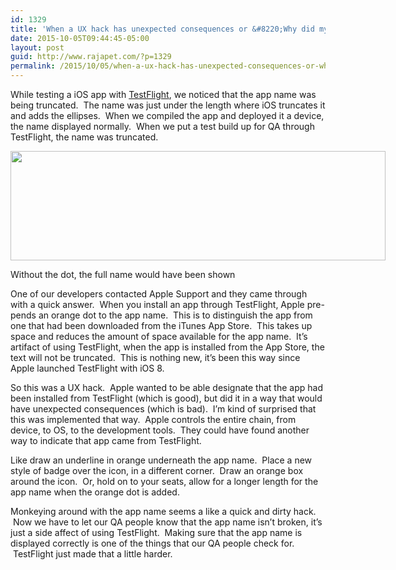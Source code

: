 ```yaml
---
id: 1329
title: 'When a UX hack has unexpected consequences or &#8220;Why did my iOS app name get truncated when I used TestFlight?&#8221;'
date: 2015-10-05T09:44:45-05:00
layout: post
guid: http://www.rajapet.com/?p=1329
permalink: /2015/10/05/when-a-ux-hack-has-unexpected-consequences-or-why-did-my-ios-app-name-get-truncated-when-i-used-testflight/
---
```

While testing a iOS app with [TestFlight](https://developer.apple.com/testflight/), we noticed that the app name was being truncated.  The name was just under the length where iOS truncates it and adds the ellipses.  When we compiled the app and deployed it a device, the name displayed normally.  When we put a test build up for QA through TestFlight, the name was truncated.

<div style="width: 610px" class="wp-caption alignnone">
  <img loading="lazy" class="" src="https://i2.wp.com/www.rajapet.net/Other/2015-Blog/i-nQTV7CS/0/L/orangedot-L.png?resize=600%2C175" alt="" width="600" height="175"  />
  
  <p class="wp-caption-text">
    Without the dot, the full name would have been shown
  </p>
</div>

One of our developers contacted Apple Support and they came through with a quick answer.  When you install an app through TestFlight, Apple pre-pends an orange dot to the app name.  This is to distinguish the app from one that had been downloaded from the iTunes App Store.  This takes up space and reduces the amount of space available for the app name.  It&#8217;s artifact of using TestFlight, when the app is installed from the App Store, the text will not be truncated.  This is nothing new, it&#8217;s been this way since Apple launched TestFlight with iOS 8.

So this was a UX hack.  Apple wanted to be able designate that the app had been installed from TestFlight (which is good), but did it in a way that would have unexpected consequences (which is bad).  I&#8217;m kind of surprised that this was implemented that way.  Apple controls the entire chain, from device, to OS, to the development tools.  They could have found another way to indicate that app came from TestFlight.

Like draw an underline in orange underneath the app name.  Place a new style of badge over the icon, in a different corner.  Draw an orange box around the icon.  Or, hold on to your seats, allow for a longer length for the app name when the orange dot is added.

Monkeying around with the app name seems a like a quick and dirty hack.  Now we have to let our QA people know that the app name isn&#8217;t broken, it&#8217;s just a side affect of using TestFlight.  Making sure that the app name is displayed correctly is one of the things that our QA people check for.  TestFlight just made that a little harder.